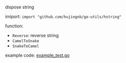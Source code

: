 dispose string

imiport: `import "github.com/hujingnb/go-utils/hstring"`

function: 

* `Reverse`: reverse string
* `CamelToSnake`
* `SnakeToCamel`

example code: [example_test.go](./example_test.go)